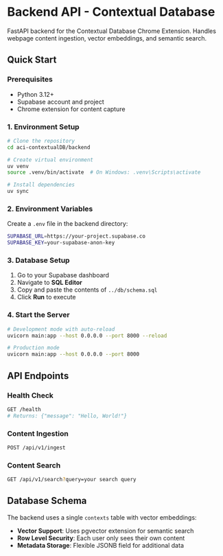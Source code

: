 # Backend API - Contextual Database

FastAPI backend for the Contextual Database Chrome Extension. Handles webpage content ingestion, vector embeddings, and semantic search.

##  Quick Start

### Prerequisites
- Python 3.12+
- Supabase account and project
- Chrome extension for content capture

### 1. Environment Setup
```bash
# Clone the repository
cd aci-contextualDB/backend

# Create virtual environment
uv venv
source .venv/bin/activate  # On Windows: .venv\Scripts\activate

# Install dependencies
uv sync
```

### 2. Environment Variables
Create a `.env` file in the backend directory:
```bash
SUPABASE_URL=https://your-project.supabase.co
SUPABASE_KEY=your-supabase-anon-key
```

### 3. Database Setup
1. Go to your Supabase dashboard
2. Navigate to **SQL Editor**
3. Copy and paste the contents of `../db/schema.sql`
4. Click **Run** to execute

### 4. Start the Server
```bash
# Development mode with auto-reload
uvicorn main:app --host 0.0.0.0 --port 8000 --reload

# Production mode
uvicorn main:app --host 0.0.0.0 --port 8000
```

##  API Endpoints

### Health Check
```bash
GET /health
# Returns: {"message": "Hello, World!"}
```

### Content Ingestion
```bash
POST /api/v1/ingest
```

### Content Search
```bash
GET /api/v1/search?query=your search query
```

## Database Schema

The backend uses a single `contexts` table with vector embeddings:

- **Vector Support**: Uses pgvector extension for semantic search
- **Row Level Security**: Each user only sees their own content
- **Metadata Storage**: Flexible JSONB field for additional data